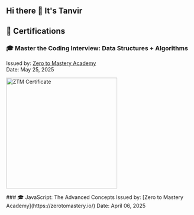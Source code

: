## Hi there 👋 It's Tanvir

## 📜 Certifications

### 🎓 Master the Coding Interview: Data Structures + Algorithms
Issued by: [Zero to Mastery Academy](https://zerotomastery.io/)  
Date: May 25, 2025

<p align="left">
  <a href="https://zerotomastery.io/" target="_blank">
    <img src="[https://media.licdn.com/dms/image/v2/D562DAQHvjPBk7YN12w/profile-treasury-image-shrink_1280_1280/B56ZcF327qHUAQ-/0/1748150219463?e=1748775600&v=beta&t=GlCMp7QW_ZLGgEK3YgVgwbiu0465fkvXkIXf3pR60aw](https://media.licdn.com/dms/image/v2/D562DAQGUV6_hZF2UBA/profile-treasury-image-shrink_800_800/B56ZdYnSiAHEAY-/0/1749538385042?e=1750147200&v=beta&t=8IpV9vOlTUPEE3la_AGdIMYduzUG3I87-FP3xsps344)" alt="ZTM Certificate" width="300"/>
  </a>
</p>
### 🎓 JavaScript: The Advanced Concepts
Issued by: [Zero to Mastery Academy](https://zerotomastery.io/)  
Date: April 06, 2025

<!--
**protanvirislam/protanvirislam** is a ✨ _special_ ✨ repository because its `README.md` (this file) appears on your GitHub profile.

Here are some ideas to get you started:

- 🔭 I’m currently working on ...
- 🌱 I’m currently learning ...
- 👯 I’m looking to collaborate on ...
- 🤔 I’m looking for help with ...
- 💬 Ask me about ...
- 📫 How to reach me: ...
- 😄 Pronouns: ...
- ⚡ Fun fact: ...
-->

